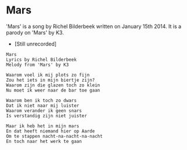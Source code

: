 # Mars

'Mars' is a song by Richel Bilderbeek
written on January 15th 2014.
It is a parody on 'Mars' by K3.

 * [Still unrecorded]

```
Mars
Lyrics by Richel Bilderbeek
Melody from 'Mars' by K3

Waarom voel ik mij plots zo fijn
Zou het iets in mijn biertje zijn?
Waarom zijn die glazen toch zo klein
Nu moet ik weer naar de bar toe gaan

Waarom ben ik toch zo dwars
Dat ik niet naar mij luister
Waarom verander ik geen snars
Is verstandig zijn niet juister

Maar ik heb het in mijn mars
En dat heeft niemand hier op Aarde
Om te stappen nacht-na-nacht-na-nacht
En toch naar het werk te gaan
```
